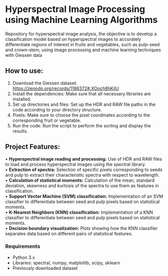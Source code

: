 # Hyperspectral Image Processing using Machine Learning Algorithms
Repository for hyperspectral image analysis, the objective is to develop a classification model based on hyperspectral images to accurately differentiate regions of interest in fruits and vegetables, such as pulp-seed and crown-stem, using image processing and machine learning techniques with Giessen data

## How to use:
1. Download the Giessen dataset: https://zenodo.org/records/1186372#.XOoch8hKjIU
2. Install the dependencies: Make sure that all necessary libraries are installed.
3. Set up directories and files: Set up the HDR and RAW file paths in the code according to your directory structure.
4. Pixels: Make sure to choose the pixel coordinates according to the corresponding fruit or vegetable.
5. Run the code: Run the script to perform the sorting and display the results.

## Project Features:
• **Hyperspectral image reading and processing:** Use of HDR and RAW files to load and process hyperspectral images using the spectral library.  
• **Extraction of spectra:** Selection of specific pixels corresponding to seeds and pulp to extract their characteristic spectra with respect to wavelength.  
• **Calculation of statistical moments:** Calculation of the mean, standard deviation, skewness and kurtosis of the spectra to use them as features in classification.  
• **Support Vector Machine (SVM) classification:** Implementation of an SVM classifier to differentiate between seed and pulp pixels based on statistical moments.  
• **K-Nearest Neighbors (KNN) classification:** Implementation of a KNN classifier to differentiate between seed and pulp pixels based on statistical moments.  
• **Decision boundary visualization:** Plots showing how the KNN classifier separates data based on different pairs of statistical features.  

### Requirements
- Python 3.x
- Libraries: spectral, numpy, matplotlib, scipy, sklearn
- Previously downloaded dataset
